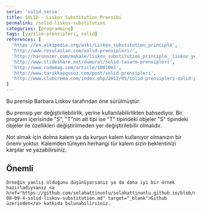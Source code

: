 ```yaml
---
serie: 'solid_serie'
title: SOLID - Liskov Substitution Prensibi
permalink: /solid-liskov-substitution
categories: [programming]
tags: [yazilim-prensipleri, solid]
references: [
  'https://en.wikipedia.org/wiki/Liskov_substitution_principle',
  'http://www.resulaslan.com/solid-prensipleri/',
  'http://harunozer.com/makale/liskov_substitution_principle__liskov_yerdegistirme_prensibi.htm',
  'http://www.slideshare.net/dumural/solid-tasarm-prensipleri',
  'http://www.codemag.com/article/1001061',
  'http://www.tarikkaygusuz.com/post/solid-prensipleri',
  'http://www.clubcrema.com/index.php/2013/05/solid-prensipleri-solid-principles/'
]
---
```


Bu prensip Barbara Liskov tarafından öne sürülmüştür.

Bu prensip yer değiştirilebilirlik, yerine kullanılabilirlikten bahsediyor. Bir program içerisinde "S", "T"nin alt tipi ise "T" tipindeki objeler "S" tipindeki objeler ile özellikleri değiştirilmeden yer değiştirilebilir olmalıdır.

Not almak için dolma kalem ya da kurşun kalem kullanıyor olmanızın bir önemi yoktur. Kalemden türeyen herhangi tür kalem sizin beklentinizi karşılar ve yazabilirsiniz.

<div class="alert">
	<h2>Önemli</h2>

	Örneğin yanlış olduğunu düşünüyorsanız ya da daha iyi bir örnek hazırladıysanız <a href="https://github.com/selahattinunlu/selahattinunlu.github.io/blob/master/_posts/2015-08-09-4-solid-liskov-substitution.md" target="_blank">Github üzerinden</a> katkıda bulunabilirsiniz.
</div>